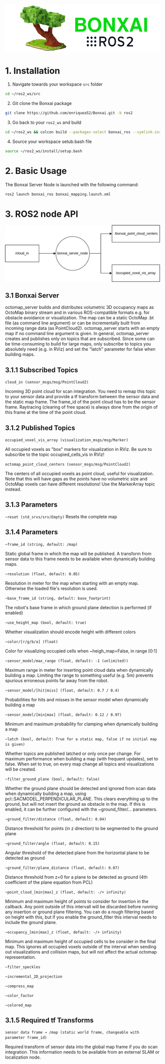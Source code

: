 ![bonxai_ros_node_img](doc/bonxai_ros.drawio.png)

# 1. Installation

1. Navigate towards your workspace `src` folder 
```bash
cd ~/ros2_ws/src
```
2. Git clone the Bonxai package
```bash
git clone https://github.com/enriquea52/Bonxai.git -b ros2
```
3. Go back to your `ros2_ws` and build
```bash
cd ~/ros2_ws && colcon build --packages-select bonxai_ros --symlink-install
```
4. Source your workspace setub.bash file

```bash
source ~/ros2_ws/install/setup.bash
```

# 2. Basic Usage

The Bonxai Server Node is launched with the following command:

```bash
ros2 launch bonxai_ros bonxai_mapping.launch.xml
```

# 3. ROS2 node API

<p align="center">
  <img src="doc/bonxai_ros_node.drawio.png" alt="Sublime's custom image"/>
</p>

## 3.1 Bonxai Server

octomap_server builds and distributes volumetric 3D occupancy maps as OctoMap binary stream and in various ROS-compatible formats e.g. for obstacle avoidance or visualization. The map can be a static OctoMap .bt file (as command line argument) or can be incrementally built from incoming range data (as PointCloud2). octomap_server starts with an empty map if no command line argument is given. In general, octomap_server creates and publishes only on topics that are subscribed. Since some can be time-consuming to build for large maps, only subscribe to topics you absolutely need (e.g. in RViz) and set the "latch" parameter for false when building maps.

## 3.1.1 Subscribed Topics

 `cloud_in (sensor_msgs/msg/PointCloud2)` 

Incoming 3D point cloud for scan integration. You need to remap this topic to your sensor data and provide a tf transform between the sensor data and the static map frame. The frame_id of the point cloud has to be the sensor frame. Raytracing (clearing of free space) is always done from the origin of this frame at the time of the point cloud.


## 3.1.2 Published Topics

`occupied_voxel_vis_array (visualization_msgs/msg/Marker)`

All occupied voxels as "box" markers for visualization in RViz. Be sure to subscribe to the topic occupied_cells_vis in RViz!

`octomap_point_cloud_centers (sensor_msgs/msg/PointCloud2)`

The centers of all occupied voxels as point cloud, useful for visualization. Note that this will have gaps as the points have no volumetric size and OctoMap voxels can have different resolutions! Use the MarkerArray topic instead.

## 3.1.3 Parameters

`~reset (std_srvs/srv/Empty)`
Resets the complete map

## 3.1.4 Parameters

`~frame_id (string, default: /map)`

Static global frame in which the map will be published. A transform from sensor data to this frame needs to be available when dynamically building maps.

`~resolution (float, default: 0.05)`

Resolution in meter for the map when starting with an empty map. Otherwise the loaded file's resolution is used.

`~base_frame_id (string, default: base_footprint)`

The robot's base frame in which ground plane detection is performed (if enabled)

`~use_height_map (bool, default: true)`

Whether visualization should encode height with different colors

`~color/[r/g/b/a] (float)`

Color for visualizing occupied cells when ~heigh_map=False, in range [0:1]

`~sensor_model/max_range (float, default: -1 (unlimited))`

Maximum range in meter for inserting point cloud data when dynamically building a map. Limiting the range to something useful (e.g. 5m) prevents spurious erroneous points far away from the robot.

`~sensor_model/[hit|miss] (float, default: 0.7 / 0.4)`

Probabilities for hits and misses in the sensor model when dynamically building a map

`~sensor_model/[min|max] (float, default: 0.12 / 0.97)`

Minimum and maximum probability for clamping when dynamically building a map

`~latch (bool, default: True for a static map, false if no initial map is given)`

Whether topics are published latched or only once per change. For maximum performance when building a map (with frequent updates), set to false. When set to true, on every map change all topics and visualizations will be created.

`~filter_ground_plane (bool, default: false)`

Whether the ground plane should be detected and ignored from scan data when dynamically building a map, using pcl::SACMODEL_PERPENDICULAR_PLANE. This clears everything up to the ground, but will not insert the ground as obstacle in the map. If this is enabled, it can be further configured with the ~ground_filter/... parameters.

`~ground_filter/distance (float, default: 0.04)`

Distance threshold for points (in z direction) to be segmented to the ground plane

`~ground_filter/angle (float, default: 0.15)`

Angular threshold of the detected plane from the horizontal plane to be detected as ground

`~ground_filter/plane_distance (float, default: 0.07)`

Distance threshold from z=0 for a plane to be detected as ground (4th coefficient of the plane equation from PCL)

`~point_cloud_[min|max]_z (float, default: -/+ infinity)`

Minimum and maximum height of points to consider for insertion in the callback. Any point outside of this intervall will be discarded before running any insertion or ground plane filtering. You can do a rough filtering based on height with this, but if you enable the ground_filter this interval needs to include the ground plane.

`~occupancy_[min|max]_z (float, default: -/+ infinity)`

Minimum and maximum height of occupied cells to be consider in the final map. This ignores all occupied voxels outside of the interval when sending out visualizations and collision maps, but will not affect the actual octomap representation.

`~filter_speckles`

`~incremental_2D_projection`

`~compress_map`

`~color_factor`

`~colored_map`


## 3.1.5 Required tf Transforms

`sensor data frame → /map (static world frame, changeable with parameter frame_id)`

Required transform of sensor data into the global map frame if you do scan integration. This information needs to be available from an external SLAM or localization node.